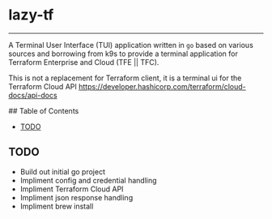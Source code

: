 # lazy-tf <!-- omit in toc -->
---------

A Terminal User Interface (TUI) application written in `go` based on various sources and borrowing from k9s to provide a terminal application for Terraform Enterprise and Cloud (TFE || TFC).

This is not a replacement for Terraform client, it is a terminal ui for the Terraform Cloud API <https://developer.hashicorp.com/terraform/cloud-docs/api-docs>

## Table of Contents <!-- omit in toc -->

- [TODO](#todo)


## TODO

* Build out initial go project
* Impliment config and credential handling
* Impliment Terraform Cloud API
* Impliment json response handling
* Impliment brew install


